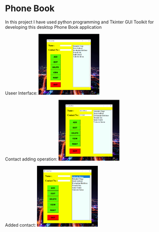 # Phone Book

In this project I have used python programming and Tkinter GUI Toolkit for developing this desktop Phone Book application

Useer Interface:
<img src="images/Phone Book.png" alt="Project Logo" width="200" height="200">

Contact adding operation:
<img src="images/Phone Book 1.png" alt="Project Logo" width="200" height="200">

Added contact:
<img src="images/Phone Book 2.png" alt="Project Logo" width="200" height="200">

